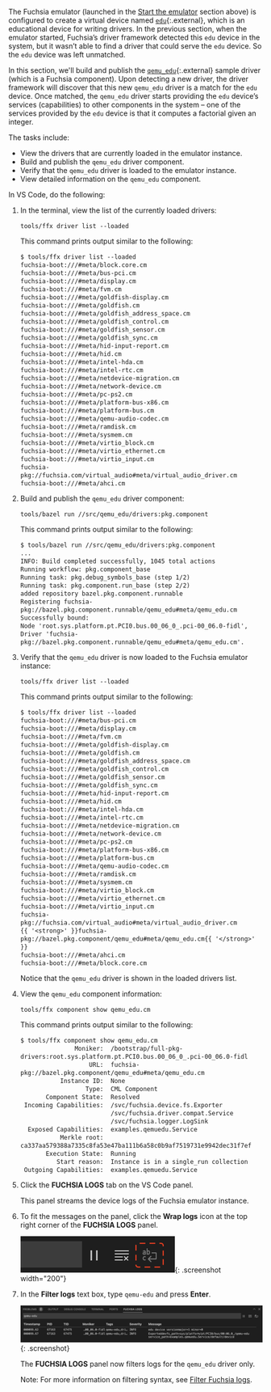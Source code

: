 The Fuchsia emulator (launched in the [Start the emulator](#start-the-emulator)
section above) is configured to create a virtual device named
[`edu`][edu-device]{:.external}, which  is an educational device for writing
drivers. In the previous section, when the emulator started, Fuchsia’s driver
framework detected this `edu` device in the system, but it wasn’t able to find
a driver that could serve the `edu` device. So the `edu` device was left unmatched.

In this section, we'll build and publish the [`qemu_edu`][qemu-edu]{:.external}
sample driver (which is a Fuchsia component). Upon detecting a new driver, the
driver framework will discover that this new `qemu_edu` driver is a match for
the `edu` device. Once matched, the `qemu_edu` driver starts providing the `edu`
device’s services (capabilities) to other components in the system – one of the
services provided by the `edu` device is that it computes a factorial given
an integer.

The tasks include:

*   View the drivers that are currently loaded in the emulator instance.
*   Build and publish the `qemu_edu` driver component.
*   Verify that the `qemu_edu` driver is loaded to the emulator instance.
*   View detailed information on the `qemu_edu` component.

In VS Code, do the following:

1. In the terminal, view the list of the currently loaded drivers:

   ```posix-terminal
   tools/ffx driver list --loaded
   ```

   This command prints output similar to the following:

   ```none {:.devsite-disable-click-to-copy}
   $ tools/ffx driver list --loaded
   fuchsia-boot:///#meta/block.core.cm
   fuchsia-boot:///#meta/bus-pci.cm
   fuchsia-boot:///#meta/display.cm
   fuchsia-boot:///#meta/fvm.cm
   fuchsia-boot:///#meta/goldfish-display.cm
   fuchsia-boot:///#meta/goldfish.cm
   fuchsia-boot:///#meta/goldfish_address_space.cm
   fuchsia-boot:///#meta/goldfish_control.cm
   fuchsia-boot:///#meta/goldfish_sensor.cm
   fuchsia-boot:///#meta/goldfish_sync.cm
   fuchsia-boot:///#meta/hid-input-report.cm
   fuchsia-boot:///#meta/hid.cm
   fuchsia-boot:///#meta/intel-hda.cm
   fuchsia-boot:///#meta/intel-rtc.cm
   fuchsia-boot:///#meta/netdevice-migration.cm
   fuchsia-boot:///#meta/network-device.cm
   fuchsia-boot:///#meta/pc-ps2.cm
   fuchsia-boot:///#meta/platform-bus-x86.cm
   fuchsia-boot:///#meta/platform-bus.cm
   fuchsia-boot:///#meta/qemu-audio-codec.cm
   fuchsia-boot:///#meta/ramdisk.cm
   fuchsia-boot:///#meta/sysmem.cm
   fuchsia-boot:///#meta/virtio_block.cm
   fuchsia-boot:///#meta/virtio_ethernet.cm
   fuchsia-boot:///#meta/virtio_input.cm
   fuchsia-pkg://fuchsia.com/virtual_audio#meta/virtual_audio_driver.cm
   fuchsia-boot:///#meta/ahci.cm
   ```

1. Build and publish the `qemu_edu` driver component:

   ```posix-terminal
   tools/bazel run //src/qemu_edu/drivers:pkg.component
   ```

   This command prints output similar to the following:

   ```none {:.devsite-disable-click-to-copy}
   $ tools/bazel run //src/qemu_edu/drivers:pkg.component
   ...
   INFO: Build completed successfully, 1045 total actions
   Running workflow: pkg.component_base
   Running task: pkg.debug_symbols_base (step 1/2)
   Running task: pkg.component.run_base (step 2/2)
   added repository bazel.pkg.component.runnable
   Registering fuchsia-pkg://bazel.pkg.component.runnable/qemu_edu#meta/qemu_edu.cm
   Successfully bound:
   Node 'root.sys.platform.pt.PCI0.bus.00_06_0_.pci-00_06.0-fidl', Driver 'fuchsia-pkg://bazel.pkg.component.runnable/qemu_edu#meta/qemu_edu.cm'.
   ```

1. Verify that the `qemu_edu` driver is now loaded to the Fuchsia emulator
   instance:

   ```posix-terminal
   tools/ffx driver list --loaded
   ```

   This command prints output similar to the following:

   ```none {:.devsite-disable-click-to-copy}
   $ tools/ffx driver list --loaded
   fuchsia-boot:///#meta/bus-pci.cm
   fuchsia-boot:///#meta/display.cm
   fuchsia-boot:///#meta/fvm.cm
   fuchsia-boot:///#meta/goldfish-display.cm
   fuchsia-boot:///#meta/goldfish.cm
   fuchsia-boot:///#meta/goldfish_address_space.cm
   fuchsia-boot:///#meta/goldfish_control.cm
   fuchsia-boot:///#meta/goldfish_sensor.cm
   fuchsia-boot:///#meta/goldfish_sync.cm
   fuchsia-boot:///#meta/hid-input-report.cm
   fuchsia-boot:///#meta/hid.cm
   fuchsia-boot:///#meta/intel-hda.cm
   fuchsia-boot:///#meta/intel-rtc.cm
   fuchsia-boot:///#meta/netdevice-migration.cm
   fuchsia-boot:///#meta/network-device.cm
   fuchsia-boot:///#meta/pc-ps2.cm
   fuchsia-boot:///#meta/platform-bus-x86.cm
   fuchsia-boot:///#meta/platform-bus.cm
   fuchsia-boot:///#meta/qemu-audio-codec.cm
   fuchsia-boot:///#meta/ramdisk.cm
   fuchsia-boot:///#meta/sysmem.cm
   fuchsia-boot:///#meta/virtio_block.cm
   fuchsia-boot:///#meta/virtio_ethernet.cm
   fuchsia-boot:///#meta/virtio_input.cm
   fuchsia-pkg://fuchsia.com/virtual_audio#meta/virtual_audio_driver.cm
   {{ '<strong>' }}fuchsia-pkg://bazel.pkg.component/qemu_edu#meta/qemu_edu.cm{{ '</strong>' }}
   fuchsia-boot:///#meta/ahci.cm
   fuchsia-boot:///#meta/block.core.cm
   ```

   Notice that the `qemu_edu` driver is shown in the loaded drivers list.

1. View the `qemu_edu` component information:

   ```posix-terminal
   tools/ffx component show qemu_edu.cm
   ```

   This command prints output similar to the following:

   ```none {:.devsite-disable-click-to-copy}
   $ tools/ffx component show qemu_edu.cm
                  Moniker:  /bootstrap/full-pkg-drivers:root.sys.platform.pt.PCI0.bus.00_06_0_.pci-00_06.0-fidl
                      URL:  fuchsia-pkg://bazel.pkg.component/qemu_edu#meta/qemu_edu.cm
              Instance ID:  None
                     Type:  CML Component
          Component State:  Resolved
    Incoming Capabilities:  /svc/fuchsia.device.fs.Exporter
                            /svc/fuchsia.driver.compat.Service
                            /svc/fuchsia.logger.LogSink
     Exposed Capabilities:  examples.qemuedu.Service
              Merkle root:  ca337aa579388a7335c8fa53e47ba111b6a58c0b9af7519731e9942dec31f7ef
          Execution State:  Running
             Start reason:  Instance is in a single_run collection
    Outgoing Capabilities:  examples.qemuedu.Service
   ```

1. Click the **FUCHSIA LOGS** tab on the VS Code panel.

   This panel streams the device logs of the Fuchsia emulator instance.

1. To fit the messages on the panel, click the **Wrap logs** icon
   at the top right corner of the **FUCHSIA LOGS** panel.

   ![Fuchsia logs](/get-started/sdk/images/get-started-vscode-wrap-logs-icon.png "The Wrap logs icon in VS Code"){: .screenshot width="200"}

1. In the **Filter logs** text box, type `qemu-edu` and
   press **Enter**.

   ![Fuchsia logs](/get-started/sdk/images/get-started-vscode-qemu-edu-device-logs.png "The Fuchsia logs panel in VS Code"){: .screenshot}

   The **FUCHSIA LOGS** panel now filters logs for the `qemu_edu` driver
   only.

   Note: For more information on filtering syntax, see
   [Filter Fuchsia logs][filter-vscode-logs].

<!-- Reference links -->

[edu-device]: https://fuchsia.googlesource.com/third_party/qemu/+/refs/heads/main/docs/specs/edu.txt
[filter-vscode-logs]: /reference/tools/editors/vscode/fuchsia-ext-using.md#filter_fuchsia_logs
[qemu-edu]: https://fuchsia.googlesource.com/sdk-samples/drivers/+/refs/heads/main/src/qemu_edu
